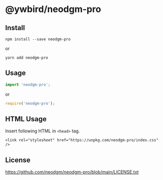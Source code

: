 # @ywbird/neodgm-pro

## Install

```
npm install --save neodgm-pro
```

or

```
yarn add neodgm-pro
```

## Usage

```js
import 'neodgm-pro';
```

or

```js
require('neodgm-pro');
```

## HTML Usage

Insert following HTML in `<head>` tag.

```
<link rel="stylesheet" href="https://unpkg.com/neodgm-pro/index.css" />
```

## License

<https://github.com/neodgm/neodgm-pro/blob/main/LICENSE.txt>
